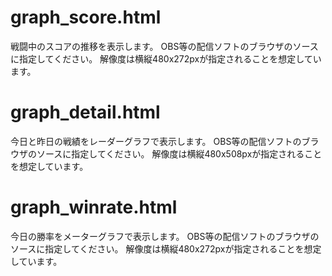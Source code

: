 # graph_score.html
戦闘中のスコアの推移を表示します。
OBS等の配信ソフトのブラウザのソースに指定してください。
解像度は横縦480x272pxが指定されることを想定しています。

# graph_detail.html
今日と昨日の戦績をレーダーグラフで表示します。
OBS等の配信ソフトのブラウザのソースに指定してください。
解像度は横縦480x508pxが指定されることを想定しています。

# graph_winrate.html
今日の勝率をメーターグラフで表示します。
OBS等の配信ソフトのブラウザのソースに指定してください。
解像度は横縦480x272pxが指定されることを想定しています。
